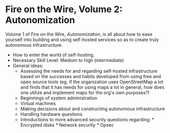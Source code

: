 # Fire on the Wire, Volume 2: Autonomization

Volume 1 of Fire on the Wire, *Autonomization*, is all about how to ease yourself into building and using self-hosted services so as to create truly autonomous infrastructure.

* How to enter the world of self-hosting.
* Necessary Skill Level: Medium to high (intermediate)
* General ideas:
    * Assessing the needs for and regarding self-hosted infrastructure based on the successes and habits developed from using free and open source tools (eg. if the organization uses OpenStreetMap a lot and finds that it has needs for using maps a lot in general, how does one utilize and implement maps for the org's own purposes?) 
    * Beginnings of system administration
    * Virtual machines
    * Making decisions about and constructing autonomous infrastructure
    * Handling hardware questions
    * Introductions to more advanced security questions regarding:
          * Encrypted disks
          * Network security
          * Opsec

